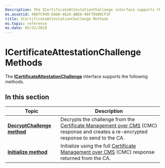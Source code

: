 ```yaml
---
Description: The ICertificateAttestationChallenge interface supports the following methods.
ms.assetid: 48D7C949-EA68-4624-ABE6-06F795B0CF1F
title: ICertificateAttestationChallenge Methods
ms.topic: reference
ms.date: 05/31/2018
---
```


# ICertificateAttestationChallenge Methods

The [**ICertificateAttestationChallenge**](/windows/desktop/api/Certenroll/nn-certenroll-icertificateattestationchallenge) interface supports the following methods.

## In this section



| Topic                                                                                           | Description                                                                                                                                                                                                                                                    |
|-------------------------------------------------------------------------------------------------|----------------------------------------------------------------------------------------------------------------------------------------------------------------------------------------------------------------------------------------------------------------|
| [**DecryptChallenge method**](/windows/desktop/api/Certenroll/nf-certenroll-icertificateattestationchallenge-decryptchallenge)<br/> | Decrypts the challenge from the [Certificate Management over CMS](/windows/desktop/SecGloss/c-gly) (CMC) response and creates a re-encrypted response to send to the CA.<br/> |
| [**Initialize method**](/windows/desktop/api/Certenroll/nf-certenroll-icertificateattestationchallenge-initialize)<br/>             | Initialize using the full [Certificate Management over CMS](/windows/desktop/SecGloss/c-gly) (CMC) response returned from the CA.<br/>                                        |



 

 

